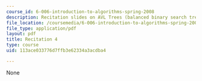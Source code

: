 ```yaml
---
course_id: 6-006-introduction-to-algorithms-spring-2008
description: Recitation slides on AVL Trees (balanced binary search trees).
file_location: /coursemedia/6-006-introduction-to-algorithms-spring-2008/113ace033776d7ffb3e62334a3acdba4_recitation04.pdf
file_type: application/pdf
layout: pdf
title: Recitation 4
type: course
uid: 113ace033776d7ffb3e62334a3acdba4

---
```

None